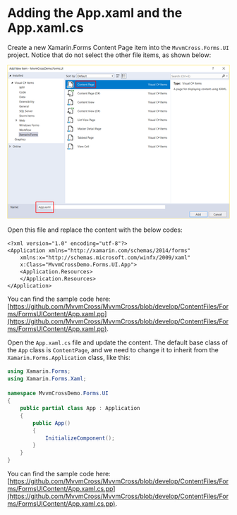 # Adding the App.xaml and the App.xaml.cs

Create a new Xamarin.Forms Content Page item into the `MvvmCross.Forms.UI` project. Notice that do not select the other file items, as shown below:

![](../.gitbook/assets/image%20%2811%29.png)

Open this file and replace the content with the below codes:

```markup
<?xml version="1.0" encoding="utf-8"?>
<Application xmlns="http://xamarin.com/schemas/2014/forms"
    xmlns:x="http://schemas.microsoft.com/winfx/2009/xaml"
    x:Class="MvvmCrossDemo.Forms.UI.App">
    <Application.Resources>
    </Application.Resources>
</Application>
```

You can find the sample code here: [https://github.com/MvvmCross/MvvmCross/blob/develop/ContentFiles/Forms/FormsUIContent/App.xaml.pp](https://github.com/MvvmCross/MvvmCross/blob/develop/ContentFiles/Forms/FormsUIContent/App.xaml.pp).

Open the `App.xaml.cs` file and update the content. The default base class of the `App` class is `ContentPage`, and we need to change it to inherit from the `Xamarin.Forms.Application` class, like this:

```csharp
using Xamarin.Forms;
using Xamarin.Forms.Xaml;

namespace MvvmCrossDemo.Forms.UI
{
    public partial class App : Application
    {
        public App()
        {
            InitializeComponent();
        }
    }
}
```

You can find the sample code here: [https://github.com/MvvmCross/MvvmCross/blob/develop/ContentFiles/Forms/FormsUIContent/App.xaml.cs.pp](https://github.com/MvvmCross/MvvmCross/blob/develop/ContentFiles/Forms/FormsUIContent/App.xaml.cs.pp).



